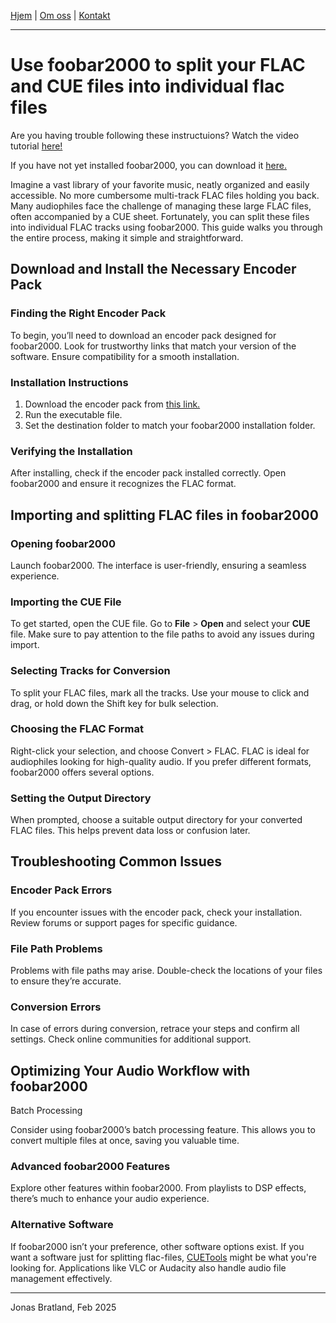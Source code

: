 <link rel="stylesheet" type="text/css" href="/custom.css">

[Hjem](main/index.md) | [Om oss](main/om.md) | [Kontakt](main/kontakt.md)

---

# Use foobar2000 to split your FLAC and CUE files into individual flac files

Are you having trouble following these instructuions? Watch the video tutorial [here!](https://youtu.be/lc4BL2adPeo?si=y3jApKJ0NXNRdojd)

If you have not yet installed foobar2000, you can download it [here.](https://www.foobar2000.org/download)

Imagine a vast library of your favorite music, neatly organized and easily accessible. No more cumbersome multi-track FLAC files holding you back. 
Many audiophiles face the challenge of managing these large FLAC files, often accompanied by a CUE sheet. Fortunately, you can split these files into individual FLAC tracks using foobar2000. 
This guide walks you through the entire process, making it simple and straightforward.

## Download and Install the Necessary Encoder Pack
### Finding the Right Encoder Pack

To begin, you’ll need to download an encoder pack designed for foobar2000. Look for trustworthy links that match your version of the software. Ensure compatibility for a smooth installation.

### Installation Instructions

1. Download the encoder pack from [this link.](https://www.foobar2000.org/encoderpack)
2. Run the executable file.
3. Set the destination folder to match your foobar2000 installation folder.

### Verifying the Installation

After installing, check if the encoder pack installed correctly. Open foobar2000 and ensure it recognizes the FLAC format.

## Importing and splitting FLAC files in foobar2000
### Opening foobar2000

Launch foobar2000. The interface is user-friendly, ensuring a seamless experience.

### Importing the CUE File

To get started, open the CUE file. Go to __File__ > __Open__ and select your __CUE__ file. Make sure to pay attention to the file paths to avoid any issues during import.

### Selecting Tracks for Conversion

To split your FLAC files, mark all the tracks. Use your mouse to click and drag, or hold down the Shift key for bulk selection.
### Choosing the FLAC Format

Right-click your selection, and choose Convert > FLAC. FLAC is ideal for audiophiles looking for high-quality audio. If you prefer different formats, foobar2000 offers several options.
### Setting the Output Directory

When prompted, choose a suitable output directory for your converted FLAC files. This helps prevent data loss or confusion later.
## Troubleshooting Common Issues
### Encoder Pack Errors

If you encounter issues with the encoder pack, check your installation. Review forums or support pages for specific guidance.
### File Path Problems

Problems with file paths may arise. Double-check the locations of your files to ensure they’re accurate.
### Conversion Errors

In case of errors during conversion, retrace your steps and confirm all settings. Check online communities for additional support.
## Optimizing Your Audio Workflow with foobar2000
Batch Processing

Consider using foobar2000’s batch processing feature. This allows you to convert multiple files at once, saving you valuable time.
### Advanced foobar2000 Features

Explore other features within foobar2000. From playlists to DSP effects, there’s much to enhance your audio experience.
### Alternative Software

If foobar2000 isn’t your preference, other software options exist. If you want a software just for splitting flac-files, [CUETools](http://cue.tools/wiki/CUETools_Download) might be what you're looking for. 
Applications like VLC or Audacity also handle audio file management effectively.

---
Jonas Bratland, Feb 2025
